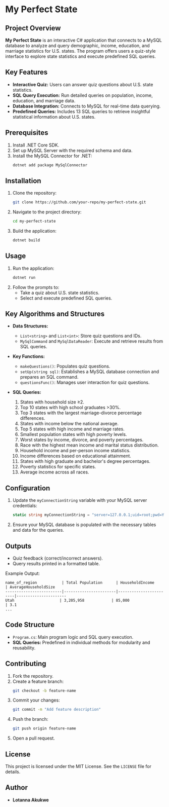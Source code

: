 # My Perfect State

## Project Overview
**My Perfect State** is an interactive C# application that connects to a MySQL database to analyze and query demographic, income, education, and marriage statistics for U.S. states. The program offers users a quiz-style interface to explore state statistics and execute predefined SQL queries.

## Key Features
- **Interactive Quiz:** Users can answer quiz questions about U.S. state statistics.
- **SQL Query Execution:** Run detailed queries on population, income, education, and marriage data.
- **Database Integration:** Connects to MySQL for real-time data querying.
- **Predefined Queries:** Includes 13 SQL queries to retrieve insightful statistical information about U.S. states.

## Prerequisites
1. Install .NET Core SDK.
2. Set up MySQL Server with the required schema and data.
3. Install the MySQL Connector for .NET:
   ```bash
   dotnet add package MySqlConnector
   ```

## Installation
1. Clone the repository:
   ```bash
   git clone https://github.com/your-repo/my-perfect-state.git
   ```
2. Navigate to the project directory:
   ```bash
   cd my-perfect-state
   ```
3. Build the application:
   ```bash
   dotnet build
   ```

## Usage
1. Run the application:
   ```bash
   dotnet run
   ```
2. Follow the prompts to:
   - Take a quiz about U.S. state statistics.
   - Select and execute predefined SQL queries.

## Key Algorithms and Structures
- **Data Structures:**
  - `List<string>` and `List<int>`: Store quiz questions and IDs.
  - `MySqlCommand` and `MySqlDataReader`: Execute and retrieve results from SQL queries.

- **Key Functions:**
  - `makeQuestions()`: Populates quiz questions.
  - `setUp(string sql)`: Establishes a MySQL database connection and prepares an SQL command.
  - `questionsFunc()`: Manages user interaction for quiz questions.

- **SQL Queries:**
  1. States with household size ≥2.
  2. Top 10 states with high school graduates >30%.
  3. Top 3 states with the largest marriage-divorce percentage differences.
  4. States with income below the national average.
  5. Top 5 states with high income and marriage rates.
  6. Smallest population states with high poverty levels.
  7. Worst states by income, divorce, and poverty percentages.
  8. Race with the highest mean income and marital status distribution.
  9. Household income and per-person income statistics.
  10. Income differences based on educational attainment.
  11. States with high graduate and bachelor's degree percentages.
  12. Poverty statistics for specific states.
  13. Average income across all races.

## Configuration
1. Update the `myConnectionString` variable with your MySQL server credentials:
   ```csharp
   static string myConnectionString = "server=127.0.0.1;uid=root;pwd=YOUR_PASSWORD;database=new_state_stats";
   ```
2. Ensure your MySQL database is populated with the necessary tables and data for the queries.

## Outputs
- Quiz feedback (correct/incorrect answers).
- Query results printed in a formatted table.

Example Output:
```
name_of_region           | Total Population      | HouseholdIncome        | AverageHouseholdSize
-------------------------|-----------------------|------------------------|----------------------
Utah                    | 3,205,958            | 85,000                | 3.1
...
```

## Code Structure
- `Program.cs`: Main program logic and SQL query execution.
- **SQL Queries:** Predefined in individual methods for modularity and reusability.

## Contributing
1. Fork the repository.
2. Create a feature branch:
   ```bash
   git checkout -b feature-name
   ```
3. Commit your changes:
   ```bash
   git commit -m "Add feature description"
   ```
4. Push the branch:
   ```bash
   git push origin feature-name
   ```
5. Open a pull request.

## License
This project is licensed under the MIT License. See the `LICENSE` file for details.

## Author
- **Lotanna Akukwe** 
